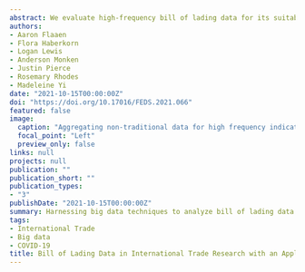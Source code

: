 ```yaml
---
abstract: We evaluate high-frequency bill of lading data for its suitability in international trade research. These data offer many advantages over both other publicly accessible official trade data and confidential datasets, but they also have clear drawbacks. We provide a comprehensive overview for potential researchers to understand these strengths and weaknesses as these data become more widely available. Drawing on the strengths of the data, we analyze three aspects of trade during the COVID-19 pandemic. First, we show how the high-frequency data capture features of the within-month collapse of trade between the United States and India that are not observable in official monthly data. Second, we demonstrate how U.S. buyers shifted their purchases across suppliers over time during the recovery. And third, we show how the data can be used to measure vessel delivery bottlenecks in near real time.
authors:
- Aaron Flaaen
- Flora Haberkorn
- Logan Lewis
- Anderson Monken
- Justin Pierce
- Rosemary Rhodes
- Madeleine Yi
date: "2021-10-15T00:00:00Z"
doi: "https://doi.org/10.17016/FEDS.2021.066"
featured: false
image:
  caption: "Aggregating non-traditional data for high frequency indicators"
  focal_point: "Left"
  preview_only: false
links: null
projects: null
publication: ""
publication_short: ""
publication_types:
- "3"
publishDate: "2021-10-15T00:00:00Z"
summary: Harnessing big data techniques to analyze bill of lading data for timely international trade indicators.
tags:
- International Trade
- Big data
- COVID-19
title: Bill of Lading Data in International Trade Research with an Application to the COVID-19 Pandemic
---
```

